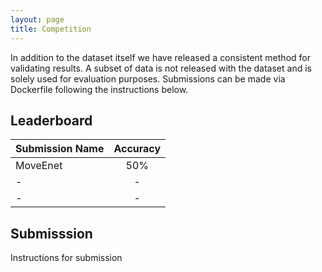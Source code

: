 ```yaml
---
layout: page
title: Competition
---
```


In addition to the dataset itself we have released a consistent method for validating results. A subset of data is not released with the dataset and is solely used for evaluation purposes. Submissions can be made via Dockerfile following the instructions below.

## Leaderboard

| Submission Name            | Accuracy  | 
| :---------------- | :------: | 
| MoveEnet |   50%   | 
| - |   -   | 
| -    |  -   | 


## Submisssion

Instructions for submission




